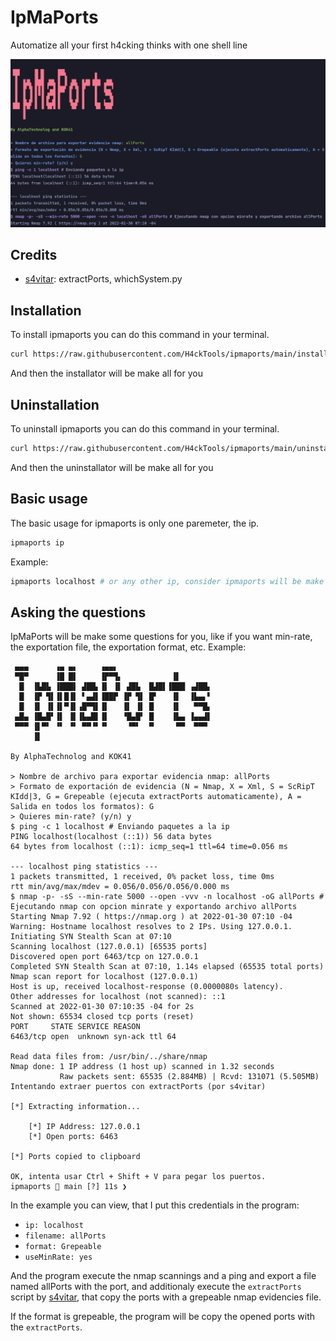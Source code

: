 # IpMaPorts

Automatize all your first h4cking thinks with one shell line

![screenshot](./.screenshots/banner.png)

## Credits

- [s4vitar](https://github.com/s4vitar): extractPorts, whichSystem.py

## Installation

To install ipmaports you can do this command in your terminal.

```sh
curl https://raw.githubusercontent.com/H4ckTools/ipmaports/main/install.sh --silent | bash
```

And then the installator will be make all for you

## Uninstallation

To uninstall ipmaports you can do this command in your terminal.

```sh
curl https://raw.githubusercontent.com/H4ckTools/ipmaports/main/uninstall.sh --silent | bash
```

And then the uninstallator will be make all for you

## Basic usage

The basic usage for ipmaports is only one paremeter, the ip.

```sh
ipmaports ip
```

Example:

```sh
ipmaports localhost # or any other ip, consider ipmaports will be make some nmaps and others scans (use only with your own systems)
```

## Asking the questions

IpMaPorts will be make some questions for you, like if you want min-rate, the exportation file, the
exportation format, etc. Example:

```
 ▄▄▄      ▗▄ ▄▖     ▗▄▄▖                     
 ▀█▀      ▐█ █▌     ▐▛▀▜▖           ▐▌       
  █  ▐▙█▙ ▐███▌ ▟██▖▐▌ ▐▌ ▟█▙  █▟█▌▐███ ▗▟██▖
  █  ▐▛ ▜▌▐▌█▐▌ ▘▄▟▌▐██▛ ▐▛ ▜▌ █▘   ▐▌  ▐▙▄▖▘
  █  ▐▌ ▐▌▐▌▀▐▌▗█▀▜▌▐▌   ▐▌ ▐▌ █    ▐▌   ▀▀█▖
 ▄█▄ ▐█▄█▘▐▌ ▐▌▐▙▄█▌▐▌   ▝█▄█▘ █    ▐▙▄ ▐▄▄▟▌
 ▀▀▀ ▐▌▀▘ ▝▘ ▝▘ ▀▀▝▘▝▘    ▝▀▘  ▀     ▀▀  ▀▀▀ 
     ▐▌                                      

By AlphaTechnolog and KOK41

> Nombre de archivo para exportar evidencia nmap: allPorts
> Formato de exportación de evidencia (N = Nmap, X = Xml, S = ScRipT KIdd|3, G = Grepeable (ejecuta extractPorts automaticamente), A = Salida en todos los formatos): G
> Quieres min-rate? (y/n) y
$ ping -c 1 localhost # Enviando paquetes a la ip
PING localhost(localhost (::1)) 56 data bytes
64 bytes from localhost (::1): icmp_seq=1 ttl=64 time=0.056 ms

--- localhost ping statistics ---
1 packets transmitted, 1 received, 0% packet loss, time 0ms
rtt min/avg/max/mdev = 0.056/0.056/0.056/0.000 ms
$ nmap -p- -sS --min-rate 5000 --open -vvv -n localhost -oG allPorts # Ejecutando nmap con opcion minrate y exportando archivo allPorts
Starting Nmap 7.92 ( https://nmap.org ) at 2022-01-30 07:10 -04
Warning: Hostname localhost resolves to 2 IPs. Using 127.0.0.1.
Initiating SYN Stealth Scan at 07:10
Scanning localhost (127.0.0.1) [65535 ports]
Discovered open port 6463/tcp on 127.0.0.1
Completed SYN Stealth Scan at 07:10, 1.14s elapsed (65535 total ports)
Nmap scan report for localhost (127.0.0.1)
Host is up, received localhost-response (0.0000080s latency).
Other addresses for localhost (not scanned): ::1
Scanned at 2022-01-30 07:10:35 -04 for 2s
Not shown: 65534 closed tcp ports (reset)
PORT     STATE SERVICE REASON
6463/tcp open  unknown syn-ack ttl 64

Read data files from: /usr/bin/../share/nmap
Nmap done: 1 IP address (1 host up) scanned in 1.32 seconds
           Raw packets sent: 65535 (2.884MB) | Rcvd: 131071 (5.505MB)
Intentando extraer puertos con extractPorts (por s4vitar)

[*] Extracting information...

	[*] IP Address: 127.0.0.1
	[*] Open ports: 6463

[*] Ports copied to clipboard

OK, intenta usar Ctrl + Shift + V para pegar los puertos.
ipmaports  main [?] 11s ❯
```

In the example you can view, that I put this credentials in the program:

- `ip: localhost`
- `filename: allPorts`
- `format: Grepeable`
- `useMinRate: yes`

And the program execute the nmap scannings and a ping and export a file named
allPorts with the port, and additionaly execute the `extractPorts` script by
[s4vitar](https://github.com/s4vitar), that copy the ports with a grepeable
nmap evidencies file.

If the format is grepeable, the program will be copy the opened ports with
the `extractPorts`.
